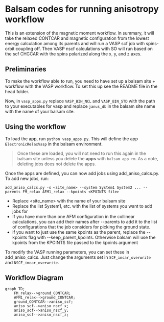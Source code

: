# Balsam codes for running anisotropy workflow

This is an extension of the magnetic moment workflow. In summary, it will take the relaxed CONTCAR and magnetic configuration from the lowest energy calculation among its parents and will run a VASP scf job with spins-orbit coupling off. Then VASP nscf calculations with SO will run based on the scf CHGCAR  with the spins polarized along the x, y, and z axes.

## Preliminaries

To make the workflow able to run, you need to have set up a balsam site + workflow with the VASP workflow. To set this up see the README file in the head folder.

Now, in `vasp_apps.py` replace `VASP_BIN_NCL` and `VASP_BIN_STD` with the path to your executables for vasp and replace `janus_db` in the balsam site name with the name of your balsam site.

## Using the workflow

To load the app, run `python vasp_apps.py`. This will define the app `ElectronicRelaxVasp` in the balsam environment. 

> Once these are loaded, you will not need to run this again in the balsam site unless you delete the **apps** with `balsam app rm`. As a note, deleting jobs does not delete the apps.

Once the apps are defined, you can now add jobs using add_aniso_calcs.py. To add new jobs, run:

```
add_aniso_calcs.py -s <site_name> --system System1 System2 ... --parents FM_relax AFM1_relax --kpoints <KPOINTS file> 
```

 - Replace <site_name> with the name of your balsam site
 - Replace the list System1, etc. with the list of systems you want to add jobs for
 - If you have more than one AFM configuration in the collinear calculations, you can add their names after --parents to add it to the list of configurations that the job considers for picking the ground state. 
 - if you want to just use the same kpoints as the parent, replace the --kpoints flag with --keep_parent_kpoints. Otherwise balsam will use the kpoints from the KPOINTS file passed to the kpoints argument

To modify the VASP running parameters, you can set these in add_aniso_calcs. Just change the arguments set in `SCF_incar_overwrite` and `NSCF_incar_overwrite`.

## Workflow Diagram

```mermaid
graph TD;
    FM_relax-->ground_CONTCAR;
    AFM1_relax-->ground_CONTCAR;
    ground_CONTCAR-->aniso_scf;
    aniso_scf-->aniso_nscf_x;
    aniso_scf-->aniso_nscf_y;
    aniso_scf-->aniso_nscf_z;
```
